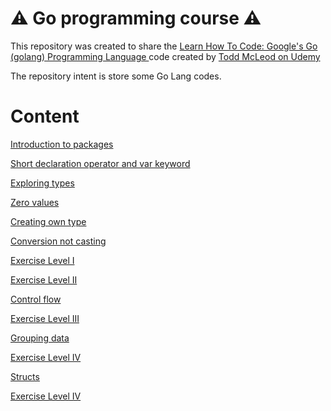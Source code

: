 <h1> ⚠️ Go programming course ⚠️ </h1>

This repository was created to share the [Learn How To Code: Google's Go (golang) Programming Language
](https://www.udemy.com/course/learn-how-to-code/) code created by [Todd McLeod on Udemy](https://www.udemy.com/user/toddmcleod/)

The repository intent is store some Go Lang codes.

<h1>Content</h1>

[Introduction to packages](https://github.com/vagnerwentz/golang-course/tree/main/01-introduction-to-packages)

[Short declaration operator and var keyword](https://github.com/vagnerwentz/golang-course/tree/main/02-short-declaration-operator-and-var-keyword)

[Exploring types](https://github.com/vagnerwentz/golang-course/tree/main/03-exploring-type)

[Zero values](https://github.com/vagnerwentz/golang-course/tree/main/04-zero-values)

[Creating own type](https://github.com/vagnerwentz/golang-course/tree/main/05-creating-your-own-type)

[Conversion not casting](https://github.com/vagnerwentz/golang-course/tree/main/06-conversion-not-casting)

[Exercise Level I](https://github.com/vagnerwentz/golang-course/tree/main/07-exercise-level-1)

[Exercise Level II](https://github.com/vagnerwentz/golang-course/tree/main/08-exercise-level-2)

[Control flow](https://github.com/vagnerwentz/golang-course/tree/main/09-control-flow)

[Exercise Level III](https://github.com/vagnerwentz/golang-course/tree/main/10-exercise-level-3)

[Grouping data](https://github.com/vagnerwentz/golang-course/tree/main/11-grouping-data)

[Exercise Level IV](https://github.com/vagnerwentz/golang-course/tree/main/12-exercise-level-4)

[Structs](https://github.com/vagnerwentz/golang-course/tree/main/13-structs)

[Exercise Level IV](https://github.com/vagnerwentz/golang-course/tree/main/14-exercise-level-5)
